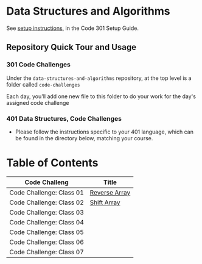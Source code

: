 # Data Structures and Algorithms

See [setup instructions](https://codefellows.github.io/setup-guide/code-301/3-code-challenges), in the Code 301 Setup Guide.

## Repository Quick Tour and Usage

### 301 Code Challenges

Under the `data-structures-and-algorithms` repository, at the top level is a folder called `code-challenges`

Each day, you'll add one new file to this folder to do your work for the day's assigned code challenge

### 401 Data Structures, Code Challenges

- Please follow the instructions specific to your 401 language, which can be found in the directory below, matching your course.


# Table of Contents
|Code Challeng           |Title                                            |
|------------------------|-------------------------------------------------|
|Code Challenge: Class 01|[Reverse Array](./javascript/arrayReverse/README)|
|Code Challenge: Class 02|[Shift Array](./javascript/arrayShift/README)    |
|Code Challenge: Class 03|                                                 |
|Code Challenge: Class 04|                                                 |
|Code Challenge: Class 05|                                                 |
|Code Challenge: Class 06|                                                 |
|Code Challenge: Class 07|                                                 |